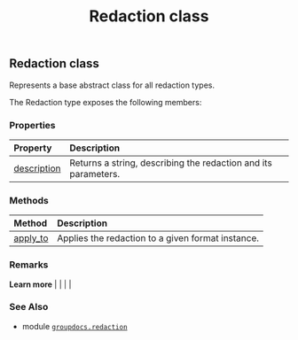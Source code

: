 ﻿---
title: Redaction class
second_title: GroupDocs.Redaction for Python via .NET API References
description: 
type: docs
url: /python-net/groupdocs.redaction/redaction/
is_root: false
weight: 70
---

## Redaction class

Represents a base abstract class for all redaction types.



The Redaction type exposes the following members:

### Properties
| Property | Description |
| :- | :- |
| [description](/redaction/python-net/groupdocs.redaction/redaction/description) | Returns a string, describing the redaction and its parameters. |


### Methods
| Method | Description |
| :- | :- |
| [apply_to](/redaction/python-net/groupdocs.redaction/redaction/apply_to/#groupdocs.redaction.integration.DocumentFormatInstance) | Applies the redaction to a given format instance. |



### Remarks 


**Learn more** |
|
 |
 |

### See Also
* module [`groupdocs.redaction`](..)
